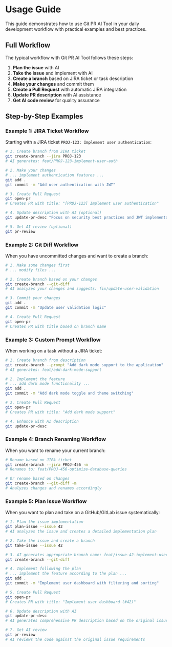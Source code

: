 # Usage Guide

This guide demonstrates how to use Git PR AI Tool in your daily development workflow with practical examples and best practices.

## Full Workflow

The typical workflow with Git PR AI Tool follows these steps:

1. **Plan the issue** with AI
2. **Take the issue** and implement with AI
3. **Create a branch** based on JIRA ticket or task description
4. **Make your changes** and commit them
5. **Create a Pull Request** with automatic JIRA integration
6. **Update PR description** with AI assistance
7. **Get AI code review** for quality assurance

## Step-by-Step Examples

### Example 1: JIRA Ticket Workflow

Starting with a JIRA ticket `PROJ-123: Implement user authentication`:

```bash
# 1. Create branch from JIRA ticket
git create-branch --jira PROJ-123
# AI generates: feat/PROJ-123-implement-user-auth

# 2. Make your changes
# ... implement authentication features ...
git add .
git commit -m "Add user authentication with JWT"

# 3. Create Pull Request
git open-pr
# Creates PR with title: "[PROJ-123] Implement user authentication"

# 4. Update description with AI (optional)
git update-pr-desc "Focus on security best practices and JWT implementation"

# 5. Get AI review (optional)
git pr-review
```

### Example 2: Git Diff Workflow

When you have uncommitted changes and want to create a branch:

```bash
# 1. Make some changes first
# ... modify files ...

# 2. Create branch based on your changes
git create-branch --git-diff
# AI analyzes your changes and suggests: fix/update-user-validation

# 3. Commit your changes
git add .
git commit -m "Update user validation logic"

# 4. Create Pull Request
git open-pr
# Creates PR with title based on branch name
```

### Example 3: Custom Prompt Workflow

When working on a task without a JIRA ticket:

```bash
# 1. Create branch from description
git create-branch --prompt "Add dark mode support to the application"
# AI generates: feat/add-dark-mode-support

# 2. Implement the feature
# ... add dark mode functionality ...
git add .
git commit -m "Add dark mode toggle and theme switching"

# 3. Create Pull Request
git open-pr
# Creates PR with title: "Add dark mode support"

# 4. Enhance with AI description
git update-pr-desc
```

### Example 4: Branch Renaming Workflow

When you want to rename your current branch:

```bash
# Rename based on JIRA ticket
git create-branch --jira PROJ-456 -m
# Renames to: feat/PROJ-456-optimize-database-queries

# Or rename based on changes
git create-branch --git-diff -m
# Analyzes changes and renames accordingly
```

### Example 5: Plan Issue Workflow

When you want to plan and take on a GitHub/GitLab issue systematically:

```bash
# 1. Plan the issue implementation
git plan-issue --issue 42
# AI analyzes the issue and creates a detailed implementation plan

# 2. Take the issue and create a branch
git take-issue --issue 42

# 3. AI generates appropriate branch name: feat/issue-42-implement-user-dashboard
git create-branch --git-diff

# 4. Implement following the plan
# ... implement the feature according to the plan ...
git add .
git commit -m "Implement user dashboard with filtering and sorting"

# 5. Create Pull Request
git open-pr
# Creates PR with title: "Implement user dashboard (#42)"

# 6. Update description with AI
git update-pr-desc
# AI generates comprehensive PR description based on the original issue and implementation

# 7. Get AI review
git pr-review
# AI reviews the code against the original issue requirements
```
